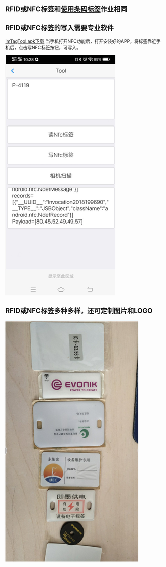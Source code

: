 ## RFID或NFC标签和[使用条码标签](附录/使用条码标签.md)作业相同

## RFID或NFC标签的写入需要专业软件

<a href="/static/docattachment/imTagTool.apk" target="_blank">imTagTool.apk下载</a>
当手机打开NFC功能后，打开安装好的APP，将标签靠近手机后，点击写NFC标签按钮，可写入。

![](/static/docimg/NFC标签.png)

## RFID或NFC标签多种多样，还可定制图片和LOGO

![](/static/docimg/NFC标签2.png)
